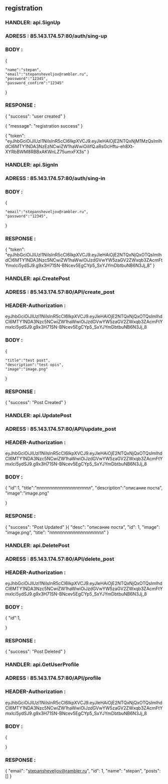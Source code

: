 ## registration

###  HANDLER: api.SignUp
### ADRESS : 85.143.174.57:80/auth/sing-up

### BODY :
{

    "name":"stepan",
    "email":"stepansheveljov@rambler.ru",
    "password":"12345",
    "password_confirm":"12345"

}

### RESPONSE :
{
"success": "user created"
}

{
"message": "registration success"
}

{
"token": "eyJhbGciOiJIUzI1NiIsInR5cCI6IkpXVCJ9.eyJleHAiOjE2NTQxNjM1MzQsImlhdCI6MTY1NDA3NzEzNCwiZW1haWwiOiIifQ.aRsGcHftu-eh8Xt-XYRbBWM8RBBxAKWnLZ75umxFX3s"
}



###  HANDLER: api.SignIn
### ADRESS : 85.143.174.57:80/auth/sing-in

### BODY :
{

    "email":"stepansheveljov@rambler.ru",
    "password":"12345",

}

### RESPONSE :
{
"token": "eyJhbGciOiJIUzI1NiIsInR5cCI6IkpXVCJ9.eyJleHAiOjE2NTQxNjQxOTQsImlhdCI6MTY1NDA3Nzc5NCwiZW1haWwiOiJzdGVwYW5zaGV2ZWxqb3ZAcmFtYmxlci5ydSJ9.g9x3H71SN-BNcev5EgCYp5_SxYJYmDbtbuNB6N3Jj_8"
}


###  HANDLER: api.CreatePost
### ADRESS : 85.143.174.57:80/API/create_post

### HEADER-Authorization :
eyJhbGciOiJIUzI1NiIsInR5cCI6IkpXVCJ9.eyJleHAiOjE2NTQxNjQxOTQsImlhdCI6MTY1NDA3Nzc5NCwiZW1haWwiOiJzdGVwYW5zaGV2ZWxqb3ZAcmFtYmxlci5ydSJ9.g9x3H71SN-BNcev5EgCYp5_SxYJYmDbtbuNB6N3Jj_8
### BODY :
{

    "title":"test post",
    "description":"test opis",
    "image":"image.png"

}

### RESPONSE :
{
"success": "Post Created"
}


###  HANDLER: api.UpdatePost
### ADRESS : 85.143.174.57:80/API/update_post

### HEADER-Authorization :
eyJhbGciOiJIUzI1NiIsInR5cCI6IkpXVCJ9.eyJleHAiOjE2NTQxNjQxOTQsImlhdCI6MTY1NDA3Nzc5NCwiZW1haWwiOiJzdGVwYW5zaGV2ZWxqb3ZAcmFtYmxlci5ydSJ9.g9x3H71SN-BNcev5EgCYp5_SxYJYmDbtbuNB6N3Jj_8
### BODY :
{
"id":1,
"title":"ппппппппппппппппппппл",
"description":"описание поста",
"image":"image.png"

}

### RESPONSE :
{
"success": "Post Updated"
}{
"desc": "описание поста",
"id": 1,
"image": "image.png",
"title": "ппппппппппппппппппппл"
}


###  HANDLER: api.DeletePost
### ADRESS : 85.143.174.57:80/API/delete_post

### HEADER-Authorization :
eyJhbGciOiJIUzI1NiIsInR5cCI6IkpXVCJ9.eyJleHAiOjE2NTQxNjQxOTQsImlhdCI6MTY1NDA3Nzc5NCwiZW1haWwiOiJzdGVwYW5zaGV2ZWxqb3ZAcmFtYmxlci5ydSJ9.g9x3H71SN-BNcev5EgCYp5_SxYJYmDbtbuNB6N3Jj_8
### BODY :
{
"id":1,

}

### RESPONSE :
{
"success": "Post Deleted"
}


###  HANDLER: api.GetUserProfile
### ADRESS : 85.143.174.57:80/API/profile

### HEADER-Authorization :
eyJhbGciOiJIUzI1NiIsInR5cCI6IkpXVCJ9.eyJleHAiOjE2NTQxNjQxOTQsImlhdCI6MTY1NDA3Nzc5NCwiZW1haWwiOiJzdGVwYW5zaGV2ZWxqb3ZAcmFtYmxlci5ydSJ9.g9x3H71SN-BNcev5EgCYp5_SxYJYmDbtbuNB6N3Jj_8
### BODY :
{

}

### RESPONSE :
{
"email": "stepansheveljov@rambler.ru",
"id": 1,
"name": "stepan",
"posts": []
}



